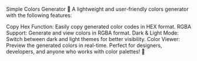 Simple Colors Generator 🎨
A lightweight and user-friendly colors generator with the following features:

Copy Hex Function: Easily copy generated color codes in HEX format.
RGBA Support: Generate and view colors in RGBA format.
Dark & Light Mode: Switch between dark and light themes for better visibility.
Color Viewer: Preview the generated colors in real-time.
Perfect for designers, developers, and anyone who works with color palettes! 🚀
